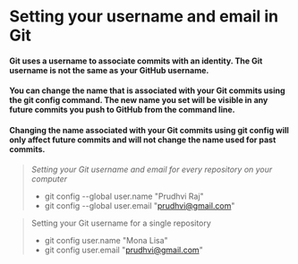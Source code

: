# Setting your username and email in Git

#### Git uses a username to associate commits with an identity. The Git username is not the same as your GitHub username.

#### You can change the name that is associated with your Git commits using the git config command. The new name you set will be visible in any future commits you push to GitHub from the command line.

#### Changing the name associated with your Git commits using git config will only affect future commits and will not change the name used for past commits.

> *Setting your Git username and email for every repository on your computer*
> - git config --global user.name "Prudhvi Raj"
> - git config --global user.email "prudhvi@gmail.com"

> Setting your Git username for a single repository
> - git config user.name "Mona Lisa"
> - git config user.email "prudhvi@gmail.com"

